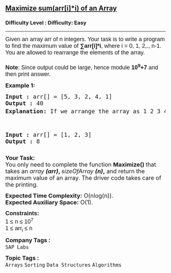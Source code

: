 <h2><a href="https://www.geeksforgeeks.org/problems/maximize-arrii-of-an-array0026/1?page=1&company=SAP%20Labs&sortBy=submissions">Maximize sum(arr[i]*i) of an Array</a></h2><h3>Difficulty Level : Difficulty: Easy</h3><hr><div class="problems_problem_content__Xm_eO"><p><span style="font-size: 18px;"><span style="font-family: arial,helvetica,sans-serif;">Given an array arr of n integers. Your task is to write a program to find the maximum value of <strong>∑arr[i]*i</strong>, where i = 0, 1, 2,., n-1. You are allowed to rearrange the elements of the array.<br><strong><br>Note</strong>: Since output could be large, hence module <strong>10<sup>9</sup>+7</strong> and then print answer.</span></span></p>
<p><span style="font-size: 18px;"><strong>Example 1:</strong></span></p>
<pre><span style="font-size: 18px;"><strong>Input :</strong> arr[] = [5, 3, 2, 4, 1]
<strong>Output :</strong> 40
<strong>Explanation: </strong>If we arrange the array as 1 2 3 4 5 then we can see that the minimum index will multiply with minimum number and maximum index will multiply with maximum number.So, 1*0+2*1+3*2+4*3+5*4=0+2+6+12+20 = 40 mod(10<sup>9</sup>+7) = 40

</span></pre>
<pre><span style="font-size: 18px;"><strong>Input :</strong> arr[] = [1, 2, 3]
<strong>Output :</strong> 8
</span></pre>
<p><br><span style="font-size: 18px;"><strong>Your Task:</strong><br>You only need to complete the function <strong>Maximize() </strong>that takes an&nbsp;<em>array <strong>(arr)</strong></em><strong>, </strong><em>sizeOfArray <strong>(n)</strong></em><strong>,</strong>&nbsp;and return the maximum value of an array. The driver code takes care of the printing.</span></p>
<p><span style="font-size: 18px;"><strong>Expected Time Complexity:</strong>&nbsp;O(nlog(n)).<br><strong>Expected Auxiliary Space:</strong>&nbsp;O(1).</span></p>
<p><span style="font-size: 18px;"><span style="font-family: arial,helvetica,sans-serif;"><strong>Constraints:</strong><br>1 ≤ n ≤ 10<sup>7</sup><br>1 ≤ arr<sub>i</sub> ≤ n</span></span></p></div><p><span style=font-size:18px><strong>Company Tags : </strong><br><code>SAP Labs</code>&nbsp;<br><p><span style=font-size:18px><strong>Topic Tags : </strong><br><code>Arrays</code>&nbsp;<code>Sorting</code>&nbsp;<code>Data Structures</code>&nbsp;<code>Algorithms</code>&nbsp;